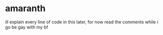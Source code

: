 # amaranth
ill explain every line of code in this later, for now read the comments while i go be gay with my bf 
